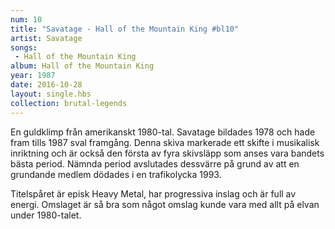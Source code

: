 ```yaml
---
num: 10
title: "Savatage - Hall of the Mountain King #bl10"
artist: Savatage
songs: 
 - Hall of the Mountain King
album: Hall of the Mountain King
year: 1987
date: 2016-10-28
layout: single.hbs
collection: brutal-legends
---
```

En guldklimp från amerikanskt 1980-tal. Savatage bildades 1978 och hade fram tills 1987 sval framgång. Denna skiva markerade ett skifte i musikalisk inriktning och är också den första av fyra skivsläpp som anses vara bandets bästa period. Nämnda period avslutades dessvärre på grund av att en grundande medlem dödades i en trafikolycka 1993.

Titelspåret är episk Heavy Metal, har progressiva inslag och är full av energi. Omslaget är så bra som något omslag kunde vara med allt på elvan under 1980-talet.

